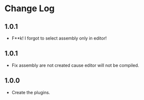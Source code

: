 # Change Log

## 1.0.1
- F**k! I forgot to select assembly only in editor!

## 1.0.1
- Fix assembly are not created cause editor will not be compiled.

## 1.0.0
- Create the plugins.